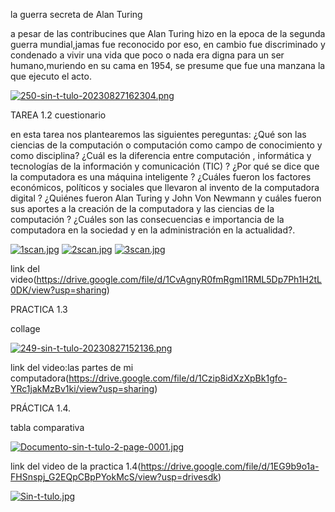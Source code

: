 la guerra secreta de Alan Turing


a pesar de las contribucines que Alan Turing hizo en la epoca de la segunda guerra mundial,jamas fue reconocido por eso,
en cambio fue discriminado y condenado a vivir una vida que poco o nada era digna para un ser humano,muriendo en su cama en 1954, 
se presume que fue una manzana la que ejecuto el acto.


[![250-sin-t-tulo-20230827162304.png](https://i.postimg.cc/tChpF8tQ/250-sin-t-tulo-20230827162304.png)](https://postimg.cc/PPrgj3R2)





TAREA 1.2
cuestionario

en esta tarea nos plantearemos las siguientes pereguntas:
¿Qué son las ciencias de la computación o computación como campo de conocimiento y como disciplina?
¿Cuál es la diferencia entre computación , informática y tecnologías de la información y comunicación (TIC) ?
¿Por qué se dice que la computadora es una máquina inteligente ?
¿Cuáles fueron los factores económicos, políticos y sociales que llevaron al invento de la computadora digital ?
¿Quiénes fueron Alan Turing y John Von Newmann y cuáles fueron sus aportes a la creación de la computadora y las ciencias de la computación ?
¿Cuáles son las consecuencias e importancia de la computadora en la sociedad y en la administración en la actualidad?.






[![1scan.jpg](https://i.postimg.cc/8Cdkdc8S/1scan.jpg)](https://postimg.cc/f3LhDwT2)
[![2scan.jpg](https://i.postimg.cc/tTSjDV2L/2scan.jpg)](https://postimg.cc/0MwFyrgf)
[![3scan.jpg](https://i.postimg.cc/bN2hHrbB/3scan.jpg)](https://postimg.cc/JGmvR1pN)

link del video(https://drive.google.com/file/d/1CvAgnyR0fmRgmI1RML5Dp7Ph1H2tL0DK/view?usp=sharing)


  PRACTICA 1.3

  collage
  
  [![249-sin-t-tulo-20230827152136.png](https://i.postimg.cc/9fpnVH52/249-sin-t-tulo-20230827152136.png)](https://postimg.cc/PLC4zc5V)


link del video:las partes de mi computadora(https://drive.google.com/file/d/1Czip8idXzXpBk1gfo-YRc1jakMzBv1ki/view?usp=sharing)

PRÁCTICA 1.4.

tabla comparativa 

[![Documento-sin-t-tulo-2-page-0001.jpg](https://i.postimg.cc/8cnjwSGb/Documento-sin-t-tulo-2-page-0001.jpg)](https://postimg.cc/8fMpPxjF)

link del video de la practica 1.4(https://drive.google.com/file/d/1EG9b9o1a-FHSnspj_G2EQpCBpPYokMcS/view?usp=drivesdk)



[![Sin-t-tulo.jpg](https://i.postimg.cc/sXw920nn/Sin-t-tulo.jpg)](https://postimg.cc/TL5W7Qvm)





